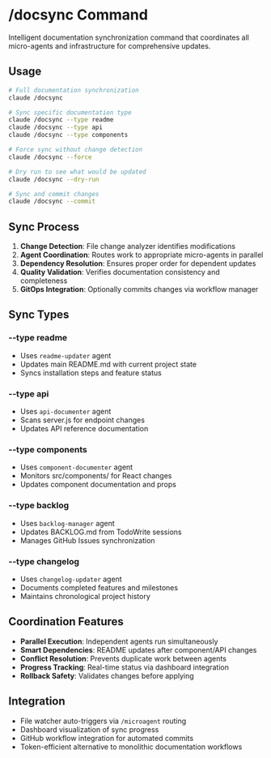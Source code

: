 # /docsync Command

Intelligent documentation synchronization command that coordinates all micro-agents and infrastructure for comprehensive updates.

## Usage

```bash
# Full documentation synchronization
claude /docsync

# Sync specific documentation type
claude /docsync --type readme
claude /docsync --type api
claude /docsync --type components

# Force sync without change detection
claude /docsync --force

# Dry run to see what would be updated
claude /docsync --dry-run

# Sync and commit changes
claude /docsync --commit
```

## Sync Process

1. **Change Detection**: File change analyzer identifies modifications
2. **Agent Coordination**: Routes work to appropriate micro-agents in parallel
3. **Dependency Resolution**: Ensures proper order for dependent updates
4. **Quality Validation**: Verifies documentation consistency and completeness
5. **GitOps Integration**: Optionally commits changes via workflow manager

## Sync Types

### --type readme
- Uses `readme-updater` agent
- Updates main README.md with current project state
- Syncs installation steps and feature status

### --type api
- Uses `api-documenter` agent  
- Scans server.js for endpoint changes
- Updates API reference documentation

### --type components
- Uses `component-documenter` agent
- Monitors src/components/ for React changes
- Updates component documentation and props

### --type backlog
- Uses `backlog-manager` agent
- Updates BACKLOG.md from TodoWrite sessions
- Manages GitHub Issues synchronization

### --type changelog
- Uses `changelog-updater` agent
- Documents completed features and milestones
- Maintains chronological project history

## Coordination Features

- **Parallel Execution**: Independent agents run simultaneously
- **Smart Dependencies**: README updates after component/API changes
- **Conflict Resolution**: Prevents duplicate work between agents
- **Progress Tracking**: Real-time status via dashboard integration
- **Rollback Safety**: Validates changes before applying

## Integration

- File watcher auto-triggers via `/microagent` routing
- Dashboard visualization of sync progress
- GitHub workflow integration for automated commits
- Token-efficient alternative to monolithic documentation workflows